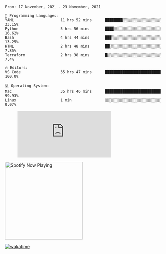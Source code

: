 <!--START_SECTION:waka-->
```text
From: 17 November, 2021 - 23 November, 2021

💬 Programming Languages: 
YAML                     11 hrs 52 mins      ████████░░░░░░░░░░░░░░░░░   33.15% 
Python                   5 hrs 56 mins       ████░░░░░░░░░░░░░░░░░░░░░   16.62% 
Bash                     4 hrs 44 mins       ███░░░░░░░░░░░░░░░░░░░░░░   13.25% 
HTML                     2 hrs 48 mins       ██░░░░░░░░░░░░░░░░░░░░░░░   7.85% 
Terraform                2 hrs 38 mins       █░░░░░░░░░░░░░░░░░░░░░░░░   7.4%

🔥 Editors: 
VS Code                  35 hrs 47 mins      █████████████████████████   100.0%

💻 Operating System: 
Mac                      35 hrs 46 mins      █████████████████████████   99.93% 
Linux                    1 min               ░░░░░░░░░░░░░░░░░░░░░░░░░   0.07%

```


<!--END_SECTION:waka-->

<figure><embed src="https://wakatime.com/share/@gregnrobinson/001c6d31-0c95-44f9-b6d7-9fd705354f62.svg"></embed></figure>

[<img src="https://spotify-now-playing-cyan-seven.vercel.app/api/spotify-playing" alt="Spotify Now Playing" width="250" />](https://open.spotify.com/user/gregnrobinson-ca)

[![wakatime](https://wakatime.com/badge/user/37718f76-572e-4513-b2c5-41c4d93d287a.svg)](https://wakatime.com/@37718f76-572e-4513-b2c5-41c4d93d287a)



